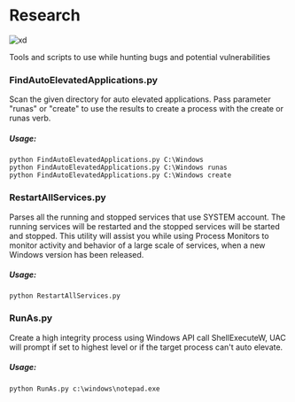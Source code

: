 # Research

![xd](https://img.shields.io/badge/Python-3-blue.svg "Python 3")

Tools and scripts to use while hunting bugs and potential vulnerabilities

### FindAutoElevatedApplications.py
Scan the given directory for auto elevated applications. Pass parameter "runas" or "create" to use the results to create a process with the create or runas verb.

##### Usage:
```
python FindAutoElevatedApplications.py C:\Windows
python FindAutoElevatedApplications.py C:\Windows runas
python FindAutoElevatedApplications.py C:\Windows create
```

### RestartAllServices.py
Parses all the running and stopped services that use SYSTEM account. The running services will be restarted and the stopped services will be started and stopped. This utility will assist you while using Process Monitors to monitor activity and behavior of a large scale of services, when a new Windows version has been released.

##### Usage:
```
python RestartAllServices.py
```

### RunAs.py
Create a high integrity process using Windows API call ShellExecuteW, UAC will prompt if set to highest level or if the target process can't auto elevate.

##### Usage:
```
python RunAs.py c:\windows\notepad.exe
```

